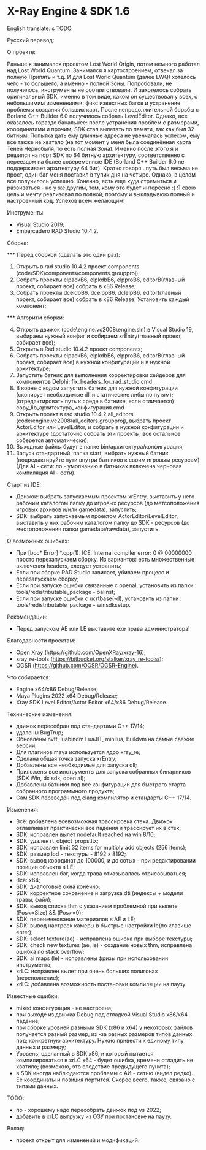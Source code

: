 # X-Ray Engine & SDK 1.6

English translate:
s
TODO

Русский перевод:

О проекте:

Раньше я занимался проектом Lost World Origin, потом немного работал над Lost World Quantum. Занимался я картостроением, отвечал за
полную Припять и т.д. И для Lost World Quantum (далее LWQ) хотелось чего - то большего, а именно - полной Зоны. Попробовали, не получилось,
инструменты не соответствовали. И захотелось собрать оригинальный SDK, именно в том виде, каком он существовал у всех, с небольшимим изменениями:
фикс известных багов и устранение проблемы создания больших карт. После непродолжительной борьбы с Borland C++ Builder 6.0 получилось собрать LevelEditor.
Однако, все оказалось гораздо банальнее: после устранения проблем с размерами, координатами и прочим, SDK стал вылетать по памяти, так как был 32 битным.
Попытка дать ему длинные адреса не увенчалась успехом, ему все также не хватало (на тот момент у меня была соединённая карта Теней Чернобыля, то есть полная Зона). Именно после этого я и решился на порт SDK по 64 битную архитектуру, соответственно с переездом на более совеременные IDE
(Borland C++ Builder 6.0 не поддерживает архитектуру 64 бит). Кратко говоря...путь был весьма не прост, один баг меня поставил в тупик дня на четыре. Однако,
в целом все получилось успешно. Конечно, есть еще куда стремиться и развиваться - но у же другим, тем, кому это будет интересно :)
Я свою цель и мечту реализовал по полной, поэтому и выкладывюю полный и настроенный код. 
Успехов всем желающим!

Инструменты:
* Visual Studio 2019;
* Embarcadero RAD Studio 10.4.2.

Сборка:

*** Перед сборкой (сделать это один раз):
1) Открыть в rad studio 10.4.2 проект components (code\SDK\components\components.groupproj);
2) Собрать проекты elpackB6, elpkdbB6, elpproB6, editorB(главный проект, собирает все) собрать в x86 Release;
3) Собрать проекты dceldbB6, dcelppB6, dclelpB6, editor(главный проект, собирает все) собрать в x86 Release. Установить каждый компонент;

*** Алгоритм сборки:

4) Открыть движок (code\engine.vc2008\engine.sln) в Visual Studio 19, выбираем нужный конфиг и собираем xrEntry(главный проект, собирает все);
5) Открыть в Rad studio 10.4.2 проект components;
6) Собрать проекты elpackB6, elpkdbB6, elpproB6, editorB(главный проект, собирает все) в нужной конфигурации и в нужной архитектуре;
7) Запустить батник для выполнения корректировки хейдеров для компонентов Delphi;
fix_headers_for_rad_studio.cmd
8) В корне с кодом запустить батник для нужной конфигурации (скопирует необходимые dll и статические либы по путям); 
(отредактировать путь к среде в батнике, если отличается)
copy_lib_архитектура_конфигурация.cmd
9) Открыть проект в rad studio 10.4.2 all_editors (code\engine.vc2008\all_editors.groupproj), выбрать проект ActorEditor или LevelEditor, и собрать в нужной конфигурации и архитектуре (достаточно собрать эти проекты, все остальное соберется автоматически);
10) Выходные файлы будут в папке bin/архитектура/конфигурация;
11) Запуск стандартный, папка start, выбрать нужный батник (подредактируйте пути внутри батников к своим игровым ресурсам) (Для AI - сети: по - умолчанию в батниках включена черновая компиляция AI - сети).

Старт из IDE:
* Движок: выбрать запускаемым проектом xrEntry, выставить у него рабочим каталогом папку до игровых ресурсов (до метсоположения игровых архивов и/или gamedata), запустить;
* SDK: выбрать запускаемым проектом ActorEditor/LevelEditor, выставить у них рабочим каталогом папку до SDK - ресурсов (до местоположения папки gamedata/rawdata), запустить.

О возможных ошибках:
* При [bcc* Error] *.cpp(1): ICE: Internal compiler error: 0 @ 00000000 просто перезапускаем сборку. Из вариантов: есть множественные включения headers, следует устранить;
* Если при сборке RAD Studio зависает, убиваем процесс и перезапускаем сборку;
* Если при запуске ошибки связанные с openal, установить из папки : tools/redistributable_package - oalinst;
* Если при запуске ошибки с ucrtbase(-d), установить из папки : tools/redistributable_package - winsdksetup.

Рекомендации:
* Перед запуском AE или LE выставите exe права администратора!

Благодарности проектам:
* Open Xray (https://github.com/OpenXRay/xray-16);
* xray_re-tools (https://bitbucket.org/stalker/xray_re-tools/);
* OGSR (https://github.com/OGSR/OGSR-Engine).

Что собирается: 
* Engine x64/x86 Debug/Release;
* Maya Plugins 2022 x64 Debug/Release;
* Xray SDK Level Editor/Actor Editor x64/x86 Debug/Release.

Технические изменения:
* движок пересобран под стандартами C++ 17/14;
* удалены BugTrup;
* Обновлены nvtt, luabindm LuaJIT, minilua, Buildvm на самые свежие версии;
* Для плагинов maya используется ядро xray_re;
* Сделана общая точка запуска xrEntry;
* Добавлены все необходимые для запуска dll;
* Приложены все инструменты для запуска собранных бинарников (SDK Win, dx sdk, open al);
* Добавлены батники под все конфигурации для быстрого старта собранного программного продукта;
* Сам SDK переведён под clang компилятор и стандарты C++ 17/14.

Изменения:
* Всё: добавлена всевозможная трассировка стека. Движок отлавливает практически все падения и трассирует их в стек;
* SDK: исправлен вылет nodefault reached на win 8/10;
* SDK: удален rt_object_props.ltx;
* SDK: исправлен limit 32 items for multiply add objects (256 items);
* SDK: размер lod - текстуры - 8192 х 8192;
* SDK: вывод координат до 100000, и до сотых - при редактировании позиции объекта в LE;
* SDK: исправлен баг, когда трава отказывалась отрисовываться;
* Всё: x64;
* SDK: диалоговые окна конечно;
* SDK: корректное сохранение и загрузка dti (индексы + модели травы, файл);
* SDK: вывод списка thm с указанием проблемной при вылете (Pos<=Size) && (Pos>=0);
* SDK: переименование материалов в AE и LE;
* SDK: вывод настроек камеры в быстрые настройки le(по клавише enter);
* SDK: select texture(ae) - исправлена ошибка при выборе текстуры;
* SDK: check new textures (ae, le) - создание новых thm, исправлена ошибка по stack overflow;
* SDK: ai maps (le) - исправлены фризы при использовании инструмента;
* xrLC: исправлен вылет при очень больших полигонах (переполнение);
* xrLC: добавлена возможность постановки компиляции на паузу.

Известные ошибки:
* mixed конфигурация - не настроена;
* при выходе из движка Debug под отладкой Visual Studio x86/x64 падение;
* при сборке уровней разными SDK (x86 и x64) у некоторых файлов получается разный размер, из -за разных размеров типов данных под;
конкретную архитектуру. Нужно привести к единому типу данных и размеру;
* Уровень, сделанный в SDK x86, и который пытается компилироваться в xrLC x64 - будет ошибка, времени отладить не хватило;
(возможно, это следствие предыдущего пункта);
* в SDK иногда наблюдаются проблемы с АИ - сетью (видел редко). Ее координаты и позиция портится. Скорее всего, также, связано с типами данных.

TODO:
* по - хорошему надо пересобрать движок под vs 2022;
* добавить в xrLC выгрузку из ОЗУ при постановке на паузу.

Вклад:
* проект открыт для изменений и модификаций.
